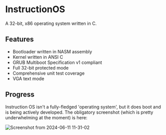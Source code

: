 # InstructionOS

A 32-bit, x86 operating system written in C. 

## Features

* Bootloader written in NASM assembly
* Kernel written in ANSI C
* GRUB Multiboot Specification v1 compliant
* Full 32-bit protected mode
* Comprehensive unit test coverage
* VGA text mode 

## Progress

Instruction OS isn't a fully-fledged 'operating system', but it does boot and is being actively developed. The obligatory screenshot (which is pretty underwhelming at the moment) is here:

![Screenshot from 2024-06-11 11-31-02](https://github.com/FrankRay78/InstructionOS/assets/52075808/025c2eed-c4d0-4208-a3d0-ce08dde13121)


